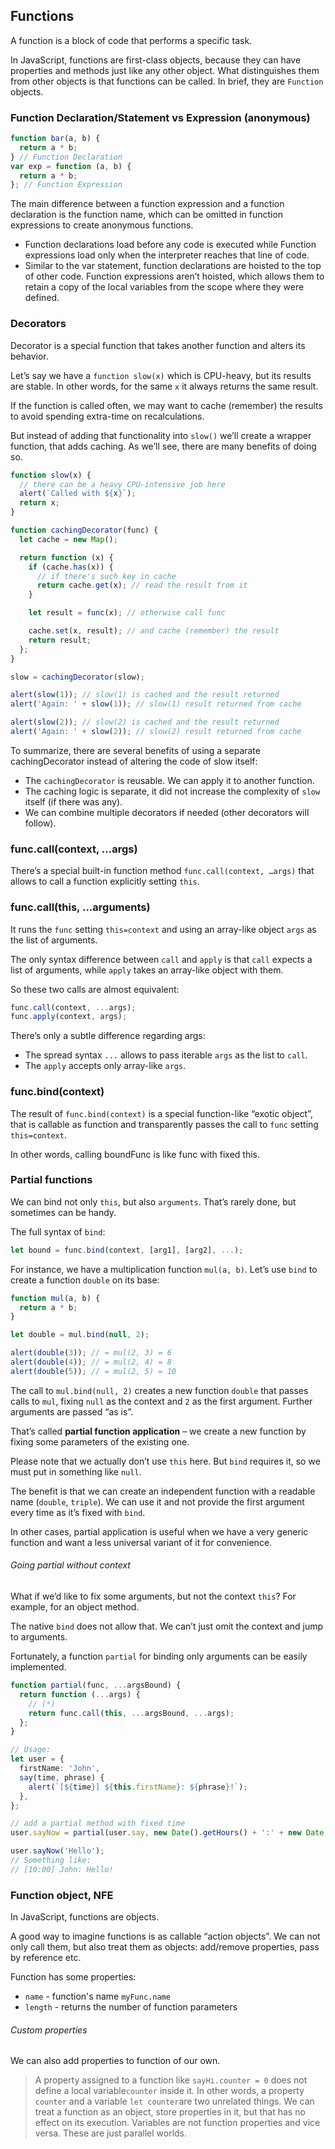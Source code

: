 ## Functions

A function is a block of code that performs a specific task.

In JavaScript, functions are first-class objects, because they can have properties and
methods just like any other object. What distinguishes them from other objects is that
functions can be called. In brief, they are `Function` objects.

### Function Declaration/Statement vs Expression (anonymous)

```typescript
function bar(a, b) {
  return a * b;
} // Function Declaration
var exp = function (a, b) {
  return a * b;
}; // Function Expression
```

The main difference between a function expression and a function declaration is the function name,
which can be omitted in function expressions to create anonymous functions.

- Function declarations load before any code is executed while Function expressions
  load only when the interpreter reaches that line of code.
- Similar to the var statement, function declarations are hoisted to the top of other code.
  Function expressions aren’t hoisted, which allows them to retain a copy of the
  local variables from the scope where they were defined.

### Decorators

Decorator is a special function that takes another function and alters its behavior.

Let’s say we have a `function slow(x)` which is CPU-heavy, but its results are stable.
In other words, for the same `x` it always returns the same result.

If the function is called often, we may want to cache (remember) the results to
avoid spending extra-time on recalculations.

But instead of adding that functionality into `slow()` we’ll create a wrapper function,
that adds caching. As we’ll see, there are many benefits of doing so.

```typescript
function slow(x) {
  // there can be a heavy CPU-intensive job here
  alert(`Called with ${x}`);
  return x;
}

function cachingDecorator(func) {
  let cache = new Map();

  return function (x) {
    if (cache.has(x)) {
      // if there's such key in cache
      return cache.get(x); // read the result from it
    }

    let result = func(x); // otherwise call func

    cache.set(x, result); // and cache (remember) the result
    return result;
  };
}

slow = cachingDecorator(slow);

alert(slow(1)); // slow(1) is cached and the result returned
alert('Again: ' + slow(1)); // slow(1) result returned from cache

alert(slow(2)); // slow(2) is cached and the result returned
alert('Again: ' + slow(2)); // slow(2) result returned from cache
```

To summarize, there are several benefits of using a separate cachingDecorator instead
of altering the code of slow itself:

- The `cachingDecorator` is reusable. We can apply it to another function.
- The caching logic is separate, it did not increase the complexity of `slow` itself (if there was any).
- We can combine multiple decorators if needed (other decorators will follow).

### func.call(context, ...args)

There’s a special built-in function method `func.call(context, …args)` that allows to
call a function explicitly setting `this`.

### func.call(this, ...arguments)

It runs the `func` setting `this=context` and using an array-like object `args` as the list of arguments.

The only syntax difference between `call` and `apply` is that `call` expects a list of arguments,
while `apply` takes an array-like object with them.

So these two calls are almost equivalent:

```typescript
func.call(context, ...args);
func.apply(context, args);
```

There’s only a subtle difference regarding args:

- The spread syntax `...` allows to pass iterable `args` as the list to `call`.
- The `apply` accepts only array-like `args`.

### func.bind(context)

The result of `func.bind(context)` is a special function-like “exotic object”,
that is callable as function and transparently passes the call to `func` setting `this=context`.

In other words, calling boundFunc is like func with fixed this.

### Partial functions

We can bind not only `this`, but also `arguments`. That’s rarely done, but sometimes can be handy.

The full syntax of `bind`:

```typescript
let bound = func.bind(context, [arg1], [arg2], ...);
```

For instance, we have a multiplication function `mul(a, b)`.
Let’s use `bind` to create a function `double` on its base:

```typescript
function mul(a, b) {
  return a * b;
}

let double = mul.bind(null, 2);

alert(double(3)); // = mul(2, 3) = 6
alert(double(4)); // = mul(2, 4) = 8
alert(double(5)); // = mul(2, 5) = 10
```

The call to `mul.bind(null, 2)` creates a new function `double` that passes calls to `mul`,
fixing `null` as the context and `2` as the first argument. Further arguments are passed “as is”.

That’s called **partial function application** – we create a new function by fixing some
parameters of the existing one.

Please note that we actually don’t use `this` here. But `bind` requires it,
so we must put in something like `null`.

The benefit is that we can create an independent function with a readable name (`double`, `triple`).
We can use it and not provide the first argument every time as it’s fixed with `bind`.

In other cases, partial application is useful when we have a very generic function and want a less universal variant of it for convenience.

###### Going partial without context

What if we’d like to fix some arguments, but not the context `this`? For example, for an object method.

The native `bind` does not allow that. We can’t just omit the context and jump to arguments.

Fortunately, a function `partial` for binding only arguments can be easily implemented.

```typescript
function partial(func, ...argsBound) {
  return function (...args) {
    // (*)
    return func.call(this, ...argsBound, ...args);
  };
}

// Usage:
let user = {
  firstName: 'John',
  say(time, phrase) {
    alert(`[${time}] ${this.firstName}: ${phrase}!`);
  },
};

// add a partial method with fixed time
user.sayNow = partial(user.say, new Date().getHours() + ':' + new Date().getMinutes());

user.sayNow('Hello');
// Something like:
// [10:00] John: Hello!
```

### Function object, NFE

In JavaScript, functions are objects.

A good way to imagine functions is as callable “action objects”. We can not only call them,
but also treat them as objects: add/remove properties, pass by reference etc.

Function has some properties:

- `name` - function's name `myFunc.name`
- `length` - returns the number of function parameters

###### Custom properties

We can also add properties to function of our own.

> A property assigned to a function like `sayHi.counter = 0` does not define a local variable`counter`
> inside it. In other words, a property `counter` and a variable `let counter`are two unrelated things.
> We can treat a function as an object, store properties in it, but that has no effect on its execution.
> Variables are not function properties and vice versa. These are just parallel worlds.
